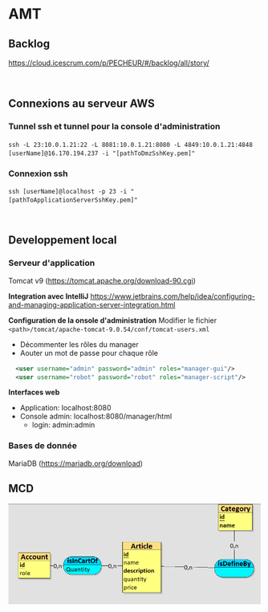 # AMT

## Backlog
https://cloud.icescrum.com/p/PECHEUR/#/backlog/all/story/

<br/>

## Connexions au serveur AWS
### Tunnel ssh et tunnel pour la console d'administration
`ssh -L 23:10.0.1.21:22 -L 8081:10.0.1.21:8080 -L 4849:10.0.1.21:4848 [userName]@16.170.194.237 -i "[pathToDmzSshKey.pem]"`

### Connexion ssh
`ssh [userName]@localhost -p 23 -i "[pathToApplicationServerSshKey.pem]"`

</br>

## Developpement local
### Serveur d'application
Tomcat v9 (https://tomcat.apache.org/download-90.cgi)

**Integration avec IntelliJ**
https://www.jetbrains.com/help/idea/configuring-and-managing-application-server-integration.html

**Configuration de la onsole d'administration**
Modifier le fichier `<path>/tomcat/apache-tomcat-9.0.54/conf/tomcat-users.xml` </br>
- Décommenter les rôles du manager </br>
- Aouter un mot de passe pour chaque rôle </br>
````xml
  <user username="admin" password="admin" roles="manager-gui"/>
  <user username="robot" password="robot" roles="manager-script"/>
````

**Interfaces web**
- Application: localhost:8080
- Console admin: localhost:8080/manager/html
  - login: admin:admin  

### Bases de donnée
MariaDB (https://mariadb.org/download)

## MCD
<img src="images/MCD.png" height="200" />
